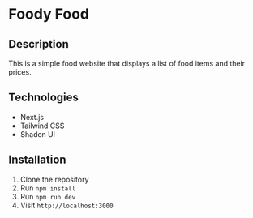 # Foody Food
## Description
This is a simple food website that displays a list of food items and their prices.
## Technologies
- Next.js
- Tailwind CSS
- Shadcn UI
## Installation
1. Clone the repository
2. Run `npm install`
3. Run `npm run dev`
4. Visit `http://localhost:3000`
